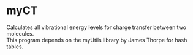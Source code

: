 # myCT
Calculates all vibrational energy levels for charge transfer between two molecules.  
This program depends on the myUtils library by James Thorpe for hash tables.  


